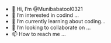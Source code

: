 - 👋 Hi, I’m @Munibabatool0321
- 👀 I’m interested in codind ...
- 🌱 I’m currently learning about coding...
- 💞️ I’m looking to collaborate on ...
- 📫 How to reach me ...

<!---
Munibabatool0321/Munibabatool0321 is a ✨ special ✨ repository because its `README.md` (this file) appears on your GitHub profile.
You can click the Preview link to take a look at your changes.
--->
